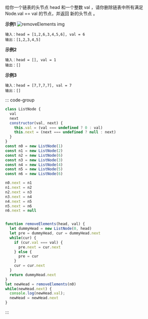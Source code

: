 给你一个链表的头节点 head 和一个整数 val ，请你删除链表中所有满足 Node.val == val 的节点，并返回 新的头节点 。

**示例1**
![removeElements img](https://assets.leetcode.com/uploads/2021/03/06/removelinked-list.jpg)
```
输入：head = [1,2,6,3,4,5,6], val = 6
输出：[1,2,3,4,5]
```

**示例2**
```
输入：head = [], val = 1
输出：[]
```

**示例3**
```
输入：head = [7,7,7,7], val = 7
输出：[]
```

::: code-group
``` js [javascript]
class ListNode {
  val
  next
  constructor(val, next) {
    this.val = (val === undefined ? 0 : val)
    this.next = (next === undefined ? null : next)
  }
}
const n0 = new ListNode(1)
const n1 = new ListNode(2)
const n2 = new ListNode(6)
const n3 = new ListNode(3)
const n4 = new ListNode(4)
const n5 = new ListNode(5)
const n6 = new ListNode(6)

n0.next = n1
n1.next = n2
n2.next = n3
n3.next = n4
n4.next = n5
n5.next = n6
n6.next = null


function removeElements(head, val) {
  let dummyHead = new ListNode(0, head)
  let pre = dummyHead, cur = dummyHead.next
  while(cur) {
    if (cur.val === val) {
      pre.next = cur.next
    } else {
      pre = cur
    }
    cur = cur.next
  }
  return dummyHead.next
}
let newHead = removeElements(n0)
while(newHead.next) {
  console.log(newHead.val);
  newHead = newHead.next
}

```
:::